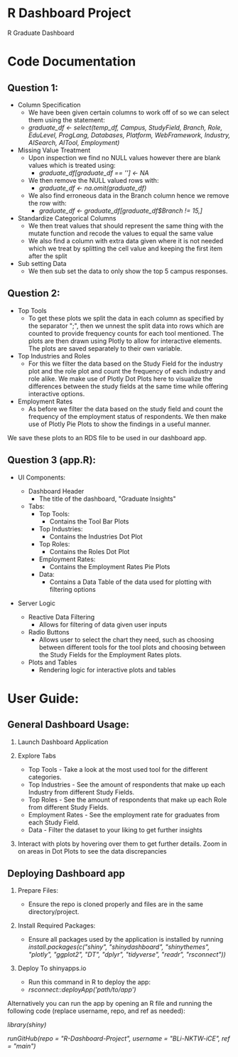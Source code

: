 # R Dashboard Project
 R Graduate Dashboard

# Code Documentation

## Question 1:

* Column Specification
	* We have been given certain columns to work off of so we can select them using the statement:
	* *graduate_df <- select(temp_df, Campus, StudyField, Branch, Role, EduLevel, ProgLang, Databases, Platform, WebFramework, Industry, AISearch, AITool, Employment)*
* Missing Value Treatment
	* Upon inspection we find no NULL values however there are blank values which is treated using: 
		* *graduate_df[graduate_df == ''] <- NA*
	* We then remove the NULL valued rows with:
		* *graduate_df <- na.omit(graduate_df)*
	* We also find erroneous data in the Branch column hence we remove the row with:
		* *graduate_df <- graduate_df[graduate_df$Branch != 15,]*
* Standardize Categorical Columns
	* We then treat values that should represent the same thing with the mutate function and recode the values to equal the same value
	* We also find a column with extra data given where it is not needed which we treat by splitting the cell value and keeping the first item after the split
* Sub setting Data
	* We then sub set the data to only show the top 5 campus responses.
## Question 2:

* Top Tools
	* To get these plots we split the data in each column as specified by the separator ";", then we unnest the split data into rows which are counted to provide frequency counts for each tool mentioned. The plots are then drawn using Plotly to allow for interactive elements. The plots are saved separately to their own variable.
* Top Industries and Roles
	* For this we filter the data based on the Study Field for the industry plot and the role plot and count the frequency of each industry and role alike. We make use of Plotly Dot Plots here to visualize the differences between the study fields at the same time while offering interactive options.
* Employment Rates
	* As before we filter the data based on the study field and count the frequency of the employment status of respondents. We then make use of Plotly Pie Plots to show the findings in a useful manner.

We save these plots to an RDS file to be used in our dashboard app.
## Question 3 (app.R):

* UI Components:
	* Dashboard Header
		* The title of the dashboard, "Graduate Insights"
	* Tabs:
		* Top Tools:
			* Contains the Tool Bar Plots
		* Top Industries:
			* Contains the Industries Dot Plot
		* Top Roles:
			* Contains the Roles Dot Plot
		* Employment Rates:
			* Contains the Employment Rates Pie Plots
		* Data:
			* Contains a Data Table of the data used for plotting with filtering options


* Server Logic
	* Reactive Data Filtering
		* Allows for filtering of data given user inputs
	* Radio Buttons
		* Allows user to select the chart they need, such as choosing between different tools for the tool plots and choosing between the Study Fields for the Employment Rates plots.
	* Plots and Tables
		* Rendering logic for interactive plots and tables

# User Guide:

## General Dashboard Usage:

1. Launch Dashboard Application
2. Explore Tabs
	* Top Tools - Take a look at the most used tool for the different categories.
	* Top Industries - See the amount of respondents that make up each Industry from different Study Fields.
	* Top Roles - See the amount of respondents that make up each Role from different Study Fields.
	* Employment Rates - See the employment rate for graduates from each Study Field.
	* Data - Filter the dataset to your liking to get further insights
	
3. Interact with plots by hovering over them to get further details. Zoom in on areas in Dot Plots to see the data discrepancies 

## Deploying Dashboard app

1. Prepare Files:
	* Ensure the repo is cloned properly and files are in the same directory/project.

2. Install Required Packages:
	* Ensure all packages used by the application is installed by running *install.packages(c("shiny", "shinydashboard", "shinythemes", "plotly", "ggplot2", "DT", "dplyr", "tidyverse", "readr", "rsconnect"))*

3. Deploy To shinyapps.io
	* Run this command in R to deploy the app:
	* *rsconnect::deployApp('path/to/app')*

Alternatively you can run the app by opening an R file and running the following code (replace username, repo, and ref as needed):

*library(shiny)*

*runGitHub(repo = "R-Dashboard-Project", username = "BLi-NKTW-iCE", ref = "main")*